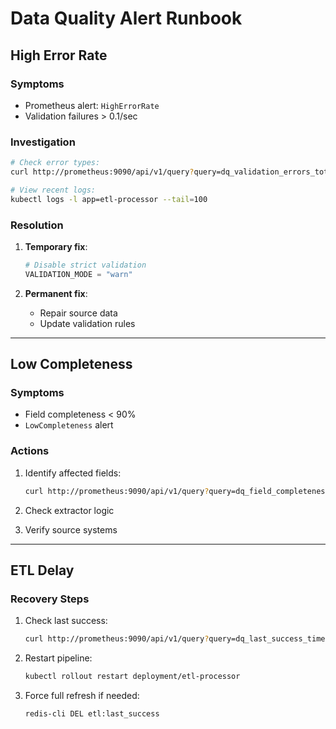 # Data Quality Alert Runbook

## High Error Rate

### Symptoms
- Prometheus alert: `HighErrorRate`
- Validation failures > 0.1/sec

### Investigation
```bash
# Check error types:
curl http://prometheus:9090/api/v1/query?query=dq_validation_errors_total

# View recent logs:
kubectl logs -l app=etl-processor --tail=100
```

### Resolution
1. **Temporary fix**:
   ```python
   # Disable strict validation
   VALIDATION_MODE = "warn"
   ```

2. **Permanent fix**:
   - Repair source data
   - Update validation rules

---

## Low Completeness

### Symptoms
- Field completeness < 90%
- `LowCompleteness` alert

### Actions
1. Identify affected fields:
   ```bash
   curl http://prometheus:9090/api/v1/query?query=dq_field_completeness_ratio
   ```

2. Check extractor logic
3. Verify source systems

---

## ETL Delay

### Recovery Steps
1. Check last success:
   ```bash
   curl http://prometheus:9090/api/v1/query?query=dq_last_success_timestamp
   ```

2. Restart pipeline:
   ```bash
   kubectl rollout restart deployment/etl-processor
   ```

3. Force full refresh if needed:
   ```bash
   redis-cli DEL etl:last_success
   ```
